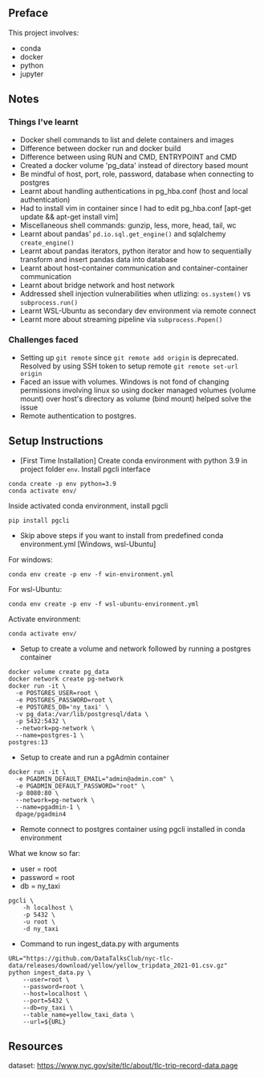 ## Preface

This project involves:
- conda
- docker
- python
- jupyter

## Notes

### **Things I've learnt**

- Docker shell commands to list and delete containers and images
- Difference between docker run and docker build
- Difference between using RUN and CMD, ENTRYPOINT and CMD
- Created a docker volume 'pg_data' instead of directory based mount
- Be mindful of host, port, role, password, database when connecting to postgres
- Learnt about handling authentications in pg_hba.conf (host and local authentication)
- Had to install vim in container since I had to edit pg_hba.conf [apt-get update && apt-get install vim]
- Miscellaneous shell commands: gunzip, less, more, head, tail, wc
- Learnt about pandas' `pd.io.sql.get_engine()` and sqlalchemy `create_engine()`
- Learnt about pandas iterators, python iterator and how to sequentially transform and insert pandas data into database
- Learnt about host-container communication and container-container communication
- Learnt about bridge network and host network
- Addressed shell injection vulnerabilities when utlizing: `os.system()` vs `subprocess.run()`
- Learnt WSL-Ubuntu as secondary dev environment via remote connect
- Learnt more about streaming pipeline via `subprocess.Popen()`

### **Challenges faced**

- Setting up `git remote` since `git remote add origin` is deprecated. Resolved by using SSH token to setup remote `git remote set-url origin`
- Faced an issue with volumes. Windows is not fond of changing permissions involving linux so using docker managed volumes (volume mount) over host's directory as volume (bind mount) helped solve the issue
- Remote authentication to postgres. 


## Setup Instructions

- [First Time Installation] Create conda environment with python 3.9 in project folder `env`. Install pgcli interface
```
conda create -p env python=3.9
conda activate env/
```
Inside activated conda environment, install pgcli
```
pip install pgcli
```

- Skip above steps if you want to install from predefined conda environment.yml [Windows, wsl-Ubuntu]  

For windows:
```
conda env create -p env -f win-environment.yml
```
For wsl-Ubuntu:
```
conda env create -p env -f wsl-ubuntu-environment.yml
```
Activate environment:
```
conda activate env/
```

- Setup to create a volume and network followed by running a postgres container 
```
docker volume create pg_data
docker network create pg-network
docker run -it \
  -e POSTGRES_USER=root \
  -e POSTGRES_PASSWORD=root \
  -e POSTGRES_DB='ny_taxi' \
  -v pg_data:/var/lib/postgresql/data \
  -p 5432:5432 \
  --network=pg-network \
  --name=postgres-1 \
postgres:13
```
- Setup to create and run a pgAdmin container
```
docker run -it \
  -e PGADMIN_DEFAULT_EMAIL="admin@admin.com" \
  -e PGADMIN_DEFAULT_PASSWORD="root" \
  -p 8080:80 \
  --network=pg-network \
  --name=pgadmin-1 \
  dpage/pgadmin4
```

- Remote connect to postgres container using pgcli installed in conda environment  

What we know so far:  
- user = root  
- password = root  
- db = ny_taxi  

```
pgcli \
    -h localhost \
    -p 5432 \
    -u root \
    -d ny_taxi 
```

- Command to run ingest_data.py with arguments
```
URL="https://github.com/DataTalksClub/nyc-tlc-data/releases/download/yellow/yellow_tripdata_2021-01.csv.gz"
python ingest_data.py \
    --user=root \
    --password=root \
    --host=localhost \
    --port=5432 \
    --db=ny_taxi \
    --table_name=yellow_taxi_data \
    --url=${URL}
```

## Resources

dataset: https://www.nyc.gov/site/tlc/about/tlc-trip-record-data.page



